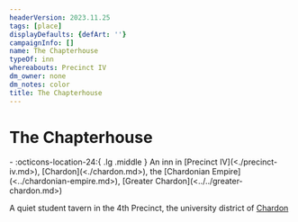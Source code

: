 ```yaml
---
headerVersion: 2023.11.25
tags: [place]
displayDefaults: {defArt: ''}
campaignInfo: []
name: The Chapterhouse
typeOf: inn
whereabouts: Precinct IV
dm_owner: none
dm_notes: color
title: The Chapterhouse
---
```

# The Chapterhouse
<div class="grid cards ext-narrow-margin ext-one-column" markdown>
-    :octicons-location-24:{ .lg .middle } An inn in [Precinct IV](<./precinct-iv.md>), [Chardon](<./chardon.md>), the [Chardonian Empire](<../chardonian-empire.md>), [Greater Chardon](<../../greater-chardon.md>)  
</div>


A quiet student tavern in the 4th Precinct, the university district of [Chardon](<./chardon.md>)

